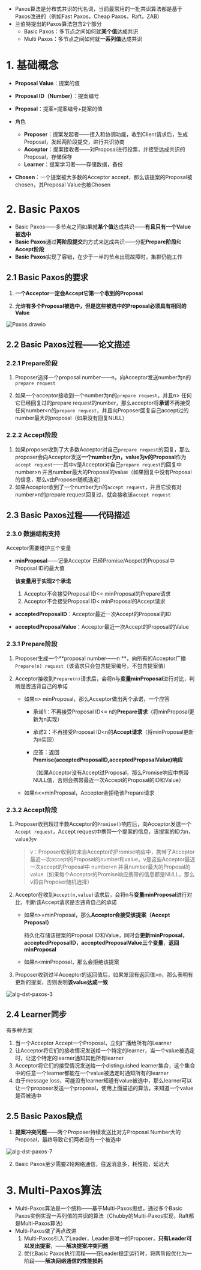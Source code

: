 * Paxos算法是分布式共识的代名词，当前最常用的一批共识算法都是基于Paxos改进的（例如Fast Paxos，Cheap Paxos，Raft，ZAB）
* 兰伯特提出的Paxos算法包含2个部分
  * Basic Paxos：多节点之间如何就**某个值**达成共识
  * Multi Paxos：多节点之间如何就**一系列值**达成共识



# 1. 基础概念

* **Proposal Value**：提案的值
* **Proposal ID（Number）**：提案编号
* **Proposal**：提案=提案编号+提案的值
* 角色
  * **Proposer**：提案发起者——接入和协调功能，收到Client请求后，生成Proposal，发起两阶段提交，进行共识协商
  * **Acceptor**：提案接收者——对Proposal进行投票，并接受达成共识的Proposal，存储保存
  * **Learner**：提案学习者——存储数据，备份

* **Chosen**：一个提案被大多数的Acceptor accept，那么该提案的Proposal被chosen，其Proposal Value也被Chosen



# 2. Basic Paxos

* Basic Paxos——多节点之间如果就**某个值**达成共识——**有且只有一个Value被选中**
* **Basic Paxos**通过**两阶段提交**的方式来达成共识——分配**Prepare阶段**和**Accept阶段**
* **Basic Paxos**实现了容错，在少于一半的节点出现故障时，集群仍能工作



## 2.1 Basic Paxos的要求

1. **一个Acceptor一定会Accept它第一个收到的Proposal**

2. **允许有多个Proposal被选中，但是这些被选中的Proposal必须具有相同的Value**

![Paxos.drawio](assert/Paxos.drawio.png)



## 2.2 Basic Paxos过程——论文描述

### 2.2.1 Prepare阶段

1. Proposer选择一个proposal number——n，向Acceptor发送number为n的`prepare request`

2. 如果一个acceptor接收到一个number为n的`prepare request`，并且n> 任何它已经回复过的prepare request的number，那么acceptor将**承诺**不再接受任何number<n的`prepare request`，并且向Proposer回复自己accept过的number最大的proposal（如果没有回复NULL）

### 2.2.2 Accept阶段

1. 如果proposer收到了大多数Acceptor对自己`prepare request`的回复，那么proposer会向Acceptor发送**一个number为n，value为v的Proposal**作为`accept request`——其中v是Acceptor对自己`prepare request`的回复中number>n 并且number最大的Proposal的value（如果回复中没有Proposal的信息，那么v由Proposer随机选定）
2. 如果Acceptor收到了一个number为n的`accept request`，并且它没有对number>n的prepare request回复过，就会接收该`accept request`



## 2.3 Basic Paxos过程——代码描述

### 2.3.0 数据结构支持

Acceptor需要维护三个变量

* **minProposal**——记录Acceptor 已经Promise/Accpet的Proposal中Proposal ID的最大值

  **该变量用于实现2个承诺**

  1. Acceptor不会接受Proposal ID<= minProposal的Prepare请求
  2. Acceptor不会接受Proposal ID< minProposal的Accept请求

* **acceptedProposalID**：Acceptor最近一次Accept的Proposal的ID

* **acceptedProposalValue**：Acceptor最近一次Accept的Proposal的Value

### 2.3.1 Prepare阶段

1. Proposer生成一个**proposal number——n **，向所有的Acceptor广播`Prepare(n) request`（该请求只会包含提案编号，不包含提案值）

2. Acceptor接收到`Prepare(n)`请求后，会将n与**变量minProposal**进行对比，判断是否违背自己的承诺

   * 如果n> minProposal，那么Acceptor做出两个承诺，一个应答

     * 承诺1：不再接受Proposal ID<= n的**Prepare请求**（将minProposal更新为n实现）

     * 承诺2：不再接受Proposal ID<n的**Accept请求**（将minProposal更新为n实现）

     * 应答：返回**Promise(acceptedProposalID,acceptedProposalValue)响应**

       （如果Acceptor没有Accept过Proposal，那么Promise响应中携带NULL值，否则会携带最近一次Accept的Proposal的ID和Value）

   * 如果n<=minProposal，Acceptor会拒绝该Prepare请求



### 2.3.2 Accept阶段

1. Proposer收到超过半数Acceptor的`Promise()`响应后，向Acceptor发送一个`Accept request`，Accept request中携带一个提案的信息，该提案的ID为n，value为v

   >v：Proposer收到的来自Acceptor的Promise响应中，携带了Acceptor最近一次accept的Proposal的number和value，v是这些Acceptor最近一次accept的Proposal中 number<n 并且number最大的Proposal的value（如果每个Acceptor的Promise响应携带的信息都是NULL，那么v将由Proposer随机选择）

2. Acceptor在收到`Accept(n,value)`请求后，会将n与**变量minProposal**进行对比，判断该Accept请求是否违背自己的承诺

   * 如果n>=minProposal，那么**Acceptor会接受该提案（Accept Proposal）**

     持久化存储该提案的Proposal ID和Value，同时会**更新minProposal，acceptedProposalID，acceptedProposalValue三个变量**，**返回minProposal**

   * 如果n<minProposal，那么会拒绝该提案

3. Proposer收到过半Acceptor的返回值后，如果发现有返回值>n，那么表明有更新的提案，否则表明**该value达成一致**

![alg-dst-paxos-3](assert/alg-dst-paxos-3.jpg)



## 2.4 Learner同步

有多种方案

1. 当一个Acceptor Accept一个Proposal，立刻广播给所有的Learner
2. 让Acceptor将它们的接收情况发送给一个特定的learner，当一个value被选定时，让这个特定的learner通知其他所有learner
3. Acceptor将它们的接受情况发送给一个distinguished learner集合，这个集合中的任意一个learner都能在一个value被选定时通知所有的learner
4. 由于message loss，可能没有learner知道有value被选中，那么learner可以让一个proposer发送一个proposal，使用上面描述的算法，来知道一个value是否被选中



## 2.5 Basic Paxos缺点

1. **提案冲突问题**——两个Proposer持续发送比对方Proposal Number大的Proposal，最终导致它们两者没有一个被选中

![alg-dst-paxos-7](assert/alg-dst-paxos-7.jpg)

2. Basic Paxos至少需要2轮网络通信，往返消息多，耗性能，延迟大





# 3. Multi-Paxos算法

* Multi-Paxos算法是一个统称——基于Multi-Paxos思想，通过多个Basic Paxos实例实现一系列值的共识的算法（Chubby的Multi-Paxos实现，Raft都是Multi-Paxos算法）
* Multi-Paxos做了两点改进
  1. Multi-Paxos引入了Leader，Leader是唯一的Proposer，**只有Leader可以发出提案**，——**解决提案冲突问题**
  2. 优化Basic Paxos执行流程——在Leader稳定运行时，将两阶段优化为一阶段——**解决网络通信的性能损耗**
